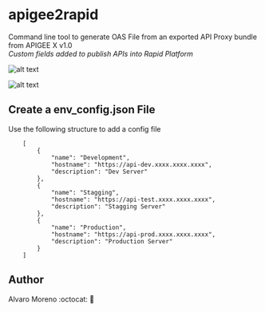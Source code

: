 # apigee2rapid
Command line tool to generate OAS File from an exported API Proxy bundle from APIGEE X v1.0 <br>
*Custom fields added to publish APIs into Rapid Platform*

![alt text](https://upload.wikimedia.org/wikipedia/commons/thumb/a/aa/Apigee_logo.svg/400px-Apigee_logo.svg.png)

![alt text](https://rapidapi.com/uploads/blue_logo_f50bced105.svg)

## Create a env_config.json File
Use the following structure to add a config file <br>
```
    [
        {
            "name": "Development",
            "hostname": "https://api-dev.xxxx.xxxx.xxxx",
            "description": "Dev Server"
        },
        {
            "name": "Stagging",
            "hostname": "https://api-test.xxxx.xxxx.xxxx",
            "description": "Stagging Server"
        },
        {
            "name": "Production",
            "hostname": "https://api-prod.xxxx.xxxx.xxxx",
            "description": "Production Server"
        }
    ]
```

## Author
Alvaro Moreno :octocat: :rocket:
